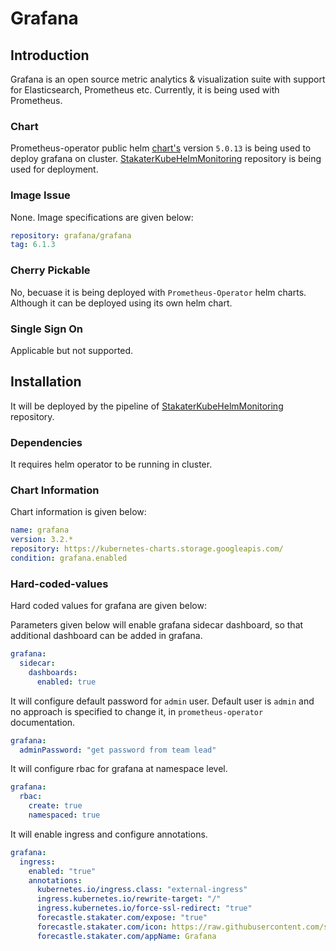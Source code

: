 # Grafana

## Introduction
Grafana is an open source metric analytics & visualization suite with support for Elasticsearch, Prometheus etc. Currently, it is being used with Prometheus.

### Chart
Prometheus-operator public helm [chart's](https://github.com/helm/charts/tree/master/stable/prometheus-operator) version `5.0.13` is being used to deploy grafana on cluster. [StakaterKubeHelmMonitoring](https://github.com/stakater/StakaterKubeHelmMonitoring) repository is being used for deployment.

### Image Issue
None. Image specifications are given below:
```yaml
repository: grafana/grafana
tag: 6.1.3
```

### Cherry Pickable
No, becuase it is being deployed with `Prometheus-Operator` helm charts. Although it can be deployed using its own helm chart.

### Single Sign On
Applicable but not supported.

## Installation
It will be deployed by the pipeline of [StakaterKubeHelmMonitoring](https://github.com/stakater/StakaterKubeHelmMonitoring) repository.

### Dependencies
It requires helm operator to be running in cluster.

### Chart Information
Chart information is given below:

```yaml
name: grafana
version: 3.2.*
repository: https://kubernetes-charts.storage.googleapis.com/
condition: grafana.enabled
```

### Hard-coded-values

Hard coded values for grafana are given below:

Parameters given below will enable grafana sidecar dashboard, so that additional dashboard can be added in grafana.
```yaml
grafana:
  sidecar:
    dashboards:
      enabled: true
```

It will configure default password for `admin` user. Default user is `admin` and no approach is specified to change it, in `prometheus-operator` documentation. 
```yaml
grafana:
  adminPassword: "get password from team lead"
```

It will configure rbac for grafana at namespace level.
```yaml  
grafana:
  rbac:
    create: true
    namespaced: true
```

It will enable ingress and configure annotations.
```yaml
grafana:
  ingress:
    enabled: "true"
    annotations:
      kubernetes.io/ingress.class: "external-ingress"
      ingress.kubernetes.io/rewrite-target: "/"
      ingress.kubernetes.io/force-ssl-redirect: "true"
      forecastle.stakater.com/expose: "true"
      forecastle.stakater.com/icon: https://raw.githubusercontent.com/stakater/ForecastleIcons/master/grafana.png
      forecastle.stakater.com/appName: Grafana
```